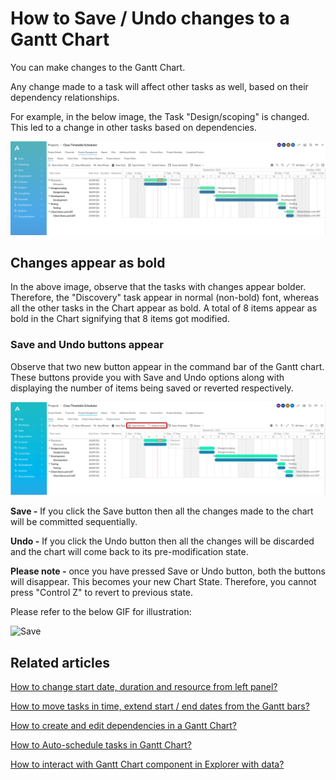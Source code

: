 # How to Save / Undo changes to a Gantt Chart

You can make changes to the Gantt Chart.

Any change made to a task will affect other tasks as well, based on their dependency relationships.

For example, in the below image, the Task "Design/scoping" is changed. This led to a change in other tasks based on dependencies.

 ![5.png](./downloaded_image_1705285704779.png)

## Changes appear as bold

In the above image, observe that the tasks with changes appear bolder. Therefore, the "Discovery" task appear in normal (non-bold) font, whereas all the other tasks in the Chart appear as bold. A total of 8 items appear as bold in the Chart signifying that 8 items got modified.

### Save and Undo buttons appear

Observe that two new button appear in the command bar of the Gantt chart. These buttons provide you with Save and Undo options along with displaying the number of items being saved or reverted respectively.

![Save gantt.png](./downloaded_image_1705285705806.png)

**Save -** If you click the Save button then all the changes made to the chart will be committed sequentially.

**Undo -** If you click the Undo button then all the changes will be discarded and the chart will come back to its pre-modification state.

**Please note -** once you have pressed Save or Undo button, both the buttons will disappear. This becomes your new Chart State. Therefore, you cannot press "Control Z" to revert to previous state.

Please refer to the below GIF for illustration:

![Save](4hMR4nt772dzioTc-save-480p-230912.gif)

## Related articles

[How to change start date, duration and resource from left panel?](</docs/Rapid/3-User Manual/2-Explorer/3-Page Components/Gantt Component/altering-dates/altering-dates.md> "How to change start date, duration and resource from left panel?")

[How to move tasks in time, extend start / end dates from the Gantt bars?](</docs/Rapid/3-User Manual/2-Explorer/3-Page Components/Gantt Component/moving-tasks-in-time/moving-tasks-in-time.md> "How to move tasks in time, extend start / end dates from the Gantt bars?")

[How to create and edit dependencies in a Gantt Chart?](</docs/Rapid/3-User Manual/2-Explorer/3-Page Components/Gantt Component/how-to-create-and-edit-dependencies-in-a-gantt-chart/how-to-create-and-edit-dependencies-in-a-gantt-chart.md> "How to create and edit dependencies in a Gantt Chart?")

[How to Auto-schedule tasks in Gantt Chart?](</docs/Rapid/3-User Manual/2-Explorer/3-Page Components/Gantt Component/how-to-auto-schedule-tasks-in-gantt-chart/how-to-auto-schedule-tasks-in-gantt-chart.md> "How to Auto-schedule tasks in Gantt Chart?")

[How to interact with Gantt Chart component in Explorer with data?](</docs/Rapid/3-User Manual/2-Explorer/3-Page Components/Gantt Component/1-how-to-interact-with-a-gantt-chart-in-explorer/1-how-to-interact-with-a-gantt-chart-in-explorer.md> "How to interact with a Gantt Chart?")